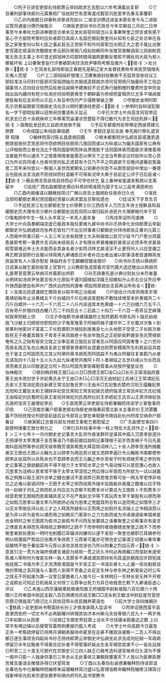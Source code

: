 <!-- { "loadSidebar": true } -->
　　○丙子日讲官吏部右侍郎萧云举四疏求乞去慰以六年考满着出复职
　　○丁丑署刑部事侍郎刘元霖奏假厂役劫财竺有思等遣戍觐官刘民爱李先春无辜覆职
　　○乙卯内阁题日讲春秋讲章进完拟以  二祖宝训撰述进呈未蒙俞发今与二讲臣议暂将通鉴分撰仍候裁示
　　○庚辰吏部尚书孙丕扬言今年京察自三月初二日举事至今未奉纶允臣进奉御览访单未见发处臣窃仰窥岂以主事秦聚奎之烦言或有感于  圣心乎方部院考察时应处者即日具闻人名固在御前聚奎何从知有七臣之处访单在各臣之家聚奎何以知七臣之事此其丑正党邪不知作何穿窬岂光明正大之君子哉比访聚奎官箴在绩溪则贪酷御史李云鹄孙居相几经拟劾赖同年张推官救解调吴江则剥削民冤无告沈主事上书可澄尤假钱神方叨部转既得漏网更敢反噬若不赐处则大政为邪人揶揄坏矣  上曰秦聚奎妄行讦奏褫职闲住汤宾尹等照考察及推升＜锍-釒＞处分察＜锍-釒＞乞简发礼部侍郎翁正春题先是蓟辽宣大各督抚奏称年来抚赏镪缯失实夷人怨望
　　○户工二部叚绢折银惟三卫建夷凿封给散故不无低昂宜依往议工部较准法马印封付臣部司官临颁抽兑衣服成造既就亦须司官用铜尺抽量经手工役边镇委领人员四目合验然后给发往闻赐予建夷验不合式再行缝制稽时覆费所宜申饬金叚出自内藏间有短少纰涴亦同验明更换至于朝鲜最为恭顺而宴犒供亿尤多不堪闻彼使臣每有后言非所以示远人有旨申饬仍严示侵欺冒破之罪
　　○夺御史金明时职先示京察屇期掌河南御史汤兆京以明时要挟经吏部＜锍-釒＞参明时自辩误犯御名一字下部院拟罪以冠带闲住覆请有示旨云
　　○辛巳大学士叶向高言同官李廷机求去已百十余疏候命三年移寓荒庙凄凉苦楚臣不得已敢代为言乞将廷机辞＜锍-釒＞亟赐批发廷机又自疏求放俱不报
　　○予后军都督府前带俸定西侯蒋建元祭葬　　○命成国公朱纯臣袭祖爵
　　○壬午  孝懿庄皇后忌辰  奉先殿行祭礼遣官祭  昭陵
　　○翰林院简讨陈五昌患病回籍
　　○癸未都察院许弘纲言臣感激恩遇勉效驱驰伏念党恶将作窃欲明目张胆庶几挽回而或以为纵或以为偏夫国家有公典有公评相依而立者也法比于情则国是明而体自肃情胜于法则国体亵而国是亦淆惟善用法者能开布以通天下之情善用情者能需忍以伸天下之法当考察会议时臣所以苦心苦口为外论异同诸人也者何党何私正虑耳有今日乃不平之鸣直欲于旦晚间遽番前案盍思二百年来何尝以一察锢人圣世而累朝名公钜卿亦何尝不从困苦屈抑中增出一番德业也臣执法言法欲不防挠辩而杜滥觞不可得矣况举大典于目前定公评于日后臣诸＜锍-釒＞蔽此两言窃自信自持而必不可夺也伏乞  皇上垂神省鉴速发察疏以支离留中
　　○巡抚广西右副都御史蔡应科男拱明准荫为国子生以三品考满恩例也
　　○乙酉内阁催请以魏微授简讨广微以庶吉士服阕赴任俟命日久也
　　○准抚治郧阳都御史黄纪贤回籍纪贤屡以病求罢且京察拾遗也
　　○廷试天下岁贡生员
　　○予巡抚浙江右佥都御史甘士价祭葬士价江西信丰人万历五年进士授黟县知县擢御史历大理寺丞少卿升佥都御史巡抚凤阳以艰归起补浙抚升大理卿候代卒于官　　○降夷部中牛生一犊人头羊耳又一羊羔人面羊身
　　○丙戌旱诏所司虔祷
　　○大学士叶向高奏朝端空虚已极政本独任更难九卿中尚书孙丕扬李化龙侍郎萧云举副都御史许弘纲通政司张养志皆杜门不出见供事者只都御史孙玮侍郎翁正春刘元霖三人而阁中供事只臣一人又三年又余矣假使士大夫和辑恤公犹可少延今门户愈分烦嚣愈甚即考察一事费许言词尚未结局且人才有限长养甚难摧折甚易议论烦多吹求甚易昭雪甚难近年士大夫能而全其身名者少矣而词林尤甚浸淫不止更将何人以应登庸之典乞敕该部即行会推以待简用九卿诸臣应补者补应出者出诸以职事请者皆速赐简发庶庙堂有人人情亦慰矣  铸益府永宁王麒麟钮镀金银印　　○尚书孙丕扬以移病积日选事丛脞乞委别衙堂上官暂代  上曰教职急选暂着司官代摄大选还勉出以称朕优礼委寄至意萧云举病可并着即出供职
　　○孙丕扬奏先是计典分别处分未尽者量从例转如汤宾尹张嘉言徐大化原拟不谨刘国缙拟浮躁王绍徽拟升山东右佥议乔应甲升狭西副使岳和声升广西庆远府知府遵奉  明旨照原疏处无容再议所有全＜锍-釒＞及南北拾遗诸疏乞赐简发以昭平明之治报闻
　　○户部会计内库供用库岁用嘉靖初每年止派黄蜡五千斤白蜡四千斤后缘该库题称不敷陆续增至本折黄蜡共二十万斤白蜡共一十六万一千六百二十八斤内该送库本色黄蜡一十六万白蜡六万五千八百有奇斤折银四钱白粳八万二千四百五十二石盐二十四万一千六百一奇茶豆芝麻蒲杖榖草照额上供
　　○戊子命陇鹤书承袭镇雄府土知府爵鹤书原名阿卜陇氏始祖陇飞沙献土归顺授世职知府沙子惟革惟革子阿梯阿梯子雄毕毕二子长蜜对次鲁卜别居果利地密对子富富二子长慰袭职次禄姑别居夷良七火头地慰子受受二子长胜次泰胜死无子泰妻其嫂生子青青子来凤故绝十有余年陇氏之正祀斩矣黔酋安尧氏赘禄欲奄有之久之始有驱安立陇之议奉旨查立陇后女官者氏以阿固应阿固者鲁卜之六世孙而易名陇正名也众夷目复欲立普德普德者阿女遗妻白则赘安糯索所生利其幼且异姓也于是主立阿固而先立其父阿章阿章寻病死而阿固益不为夷众所服往复查勘乃从者氏请及四十八目十五火头九扯九纵诸党共推阿卜阿卜者禄姑之五世孙咸以为长而且贤而者氏且以印献遂定立阿卜而以阿固充掌衙慕魁管事从抚按乔璧星议也
　　○怡神殿灾
　　○册封韩府韩王亶□山火日□西德王郎□金□山□长乐王璋漳益府嘉善王由木改封世子并妃黄氏永宁王由□木□心□淳河王由栻妃江氏峡江王常湡妃伍氏安义王常漴妃周氏新建王常泫妃詹氏罗川王由木□玄妃鲁氏楚府汉阳王蕴鑨妃景氏阳和王戴坒太和王翊釨并妃安氏荣阳王常浵妃姚氏德府临清王常沥并妃方氏纪城王由棌妃刘氏蜀府石泉王宣堄并继妃刘氏周府仪封王恭枥妃王氏京山王肃沛继妃张氏唐府宝庆王器增妃李氏　　○壬辰改萧云举吏部左侍郎兼翰院侍读学士掌詹事府印信
　　○己丑南京署户部事吏部右侍郎史继偕奏前管北新关主事俞价王洪灏簠簋不饬经抚按论列欲惩前毖后议令部官止掌批单税银令商自赴杭州府库交纳命户部看议
　　○庚寅蓟辽总督兵部左侍郎王象乾乞骸慰留之
　　○广东副使甘来四川副使柯维蓁乞致仕俱允之
　　○癸巳兵科给事中朱一桂上特反大乱将作之＜锍-釒＞三十七年十一月内御史史记事言大乱将作直发群奸逆谋其中插入沉思孝欲逐孙丕扬谋夺太宰洩谋于金吾等语乃今繇前徵后始知记事理根于前岁而发祸于今日先是南科臣叚然等参论顾天竣李腾芳谓其希图大拜芟除词林几二十余人顾李资浅所拥戴者实王图也王图以元翰为主以顾李为用迨其计就又虑顾李逼已令元翰致书南都使参顾李此张耳所以杀陈余也不意顾李去而王元翰之参亦至矣于时有郑继芳等之参则有史记事等之救欲翻前局不得不借力于太宰知太宰之负气易动惟可以恩怨激心也故入沉思孝为话柄以思孝常不惬于太宰太宰深信之然后得以牢笼而为所欲为一试以胡嘉栋之例推以报王淑抃访单之讎也屡试不差调弄已熟思惟京察可张一网太宰老悖非地位之近难以密调间恃一王图于太宰之侧而线索外操中旨扃秘非奥援之籍难以应手特持一赵纲于司礼之侧而机关内应总为京察不知费多许计算总为王图枚卜不知费多少经营若使王图相而若辈辅其恶又不在严嵩赵文华等下其玩弄太宰于掌股有以顺而用之如假沉思孝以激太宰凡所欲挤必指为思孝之党鉏其所忌有以逆而用之如借李三才以压太宰故反间以处三才之人释其所疑有以正而用之如假托名流端士之书相讽而以是为非以非为是有以谲而用之如贿买门客家仆之力为助而或为冷语谮语偷单插单是也金明时之参王图原为假书之故假书不问而反坐要挟之诛秦聚奎之论察事亦有直言之律直言未得而先得阻挠之罪明时之疏不下而参明时者随奏随发聚奎之疏不下而参聚奎者欲处便处一明时也削籍已耳偏讳何嫌何以遂干圣怒一聚奎也褫职已耳摘参何例以频激宸严势焰日张鹰犬争效若丁元荐者可羞亦可恨也史记事谓王绍徽以秦攻秦绍徽特不依乎秦焰耳今元荐以浙攻浙其攻浙也乃所以附秦之烈焰元荐＜锍-釒＞意首引沈一贯为发端终借建言诸臣为结局一贯之灰久冷何必再用藉口而邹赵朱逯宋陈诸人牵附何为惟是东林一脉人言颇多不满或谓其把持有司其遥执朝政旧岁顾宪成贻铨阁二书强为李三才洗清致淆国是今岁吴正志一书请处者七人止漏一徐兆魁彼自愧刘季陵之高风强与人事而人安得不责备之此足定东林与参东林之断案矣近时公车之牍无不将起废为第一议曾见蒙推者几人独今日一东林明日一东林长安无林不开榜之谣即此可知近日机局矣又何怪丁元荐争出死力为异日地哉恳乞敕下九卿诸臣虚心评议
　　○乙未旌山西宗藩输栗助赈者阳曲王府辅国中尉新堤榖八百石银六十两隰川王府奉国中尉廷圭榖八百石俱建坊庆成王敏□□泥永和王敏洼中尉廷崖充营庶宗鼎汜俱旌其门鼎汜比义民给冠带从抚臣魏养蒙请也
　　○前大学士张四维嫡孙＜兟鬲＞前吏部尚书蔡国祯长孙三才俱准承荫入监读书
　　○丙申诏狭西富平县直隶西安府一切文书不必再繇耀州转理其协济本州柴马夫役等银六百九十一两岁角□羊如故以从民便
　　○巡按辽东御史熊廷弼上设长平仓括锾籴榖备边之数  上曰常平有禆边镇以后接管官着照例奏报仍载入考成
　　○大学士叶向高题今日最急正务一考察疏停留已将两月满朝素服待命夏至在迩甚不雅观且被察一二百人不得出都日逐生事烦言四起尚书孙丕扬侍郎萧云举御史许弘纲坐此求去成何纪纲一军政疏停留已半年应黜者不得离任应补者不得管事奸毙丛生各军嗟怨其害不小一各处巡按已积至二三十差无可题代在京御史只三四人缺乏已极考选科道官候命日久深为不便一阁中只臣一人独身供事已三年余从无此事体又兼朝政壅塞天下人皆以为臣罪臣罪苦难支屡请会推情非得已伏望简发
　　○丁酉以左春坊右谕德兼翰林院侍读郭淐左春坊左中允兼翰林院编修朱延禧翰林简讨盛以弘管理诰敕命翰林院编修汪煇简讨钱象坤徐光启来宗道张鼐李标俱内府司礼监书堂教书
